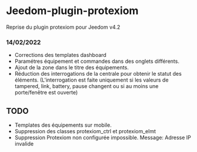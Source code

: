 # Jeedom-plugin-protexiom

Reprise du plugin protexiom pour Jeedom v4.2

### 14/02/2022
- Corrections des templates dashboard
- Paramétres équipement et commandes dans des onglets différents.
- Ajout de la zone dans le titre des équipements.
- Réduction des interrogations de la centrale pour obtenir le statut des éléments. (L'interrogation est faite uniquement si les valeurs de tampered, link, battery, pause changent ou si au moins une porte/fenêtre est ouverte)

## TODO
- Templates des équipements sur mobile.
- Suppression des classes protexiom_ctrl et protexiom_elmt
- Suppression Protexiom non configurée impossible. Message: Adresse IP invalide
